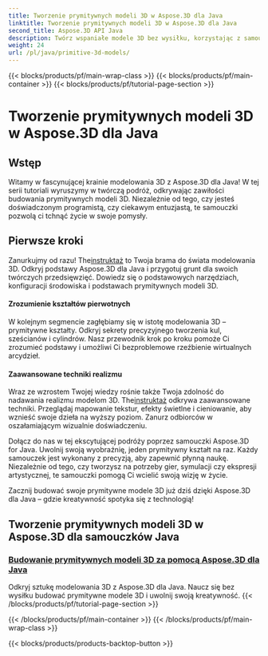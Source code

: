 ```yaml
---
title: Tworzenie prymitywnych modeli 3D w Aspose.3D dla Java
linktitle: Tworzenie prymitywnych modeli 3D w Aspose.3D dla Java
second_title: Aspose.3D API Java
description: Twórz wspaniałe modele 3D bez wysiłku, korzystając z samouczków Aspose.3D for Java. Uwolnij swoją kreatywność dzięki przewodnikom krok po kroku dotyczącym budowania prymitywnych modeli 3D.
weight: 24
url: /pl/java/primitive-3d-models/
---
```


{{< blocks/products/pf/main-wrap-class >}}
{{< blocks/products/pf/main-container >}}
{{< blocks/products/pf/tutorial-page-section >}}

# Tworzenie prymitywnych modeli 3D w Aspose.3D dla Java



## Wstęp

Witamy w fascynującej krainie modelowania 3D z Aspose.3D dla Java! W tej serii tutoriali wyruszymy w twórczą podróż, odkrywając zawiłości budowania prymitywnych modeli 3D. Niezależnie od tego, czy jesteś doświadczonym programistą, czy ciekawym entuzjastą, te samouczki pozwolą ci tchnąć życie w swoje pomysły.

## Pierwsze kroki

 Zanurkujmy od razu! The[instruktaż](./building-primitive-3d-models/) to Twoja brama do świata modelowania 3D. Odkryj podstawy Aspose.3D dla Java i przygotuj grunt dla swoich twórczych przedsięwzięć. Dowiedz się o podstawowych narzędziach, konfiguracji środowiska i podstawach prymitywnych modeli 3D.

#### Zrozumienie kształtów pierwotnych

W kolejnym segmencie zagłębiamy się w istotę modelowania 3D – prymitywne kształty. Odkryj sekrety precyzyjnego tworzenia kul, sześcianów i cylindrów. Nasz przewodnik krok po kroku pomoże Ci zrozumieć podstawy i umożliwi Ci bezproblemowe rzeźbienie wirtualnych arcydzieł.

#### Zaawansowane techniki realizmu

Wraz ze wzrostem Twojej wiedzy rośnie także Twoja zdolność do nadawania realizmu modelom 3D. The[instruktaż](./building-primitive-3d-models/) odkrywa zaawansowane techniki. Przeglądaj mapowanie tekstur, efekty świetlne i cieniowanie, aby wznieść swoje dzieła na wyższy poziom. Zanurz odbiorców w oszałamiającym wizualnie doświadczeniu.

Dołącz do nas w tej ekscytującej podróży poprzez samouczki Aspose.3D for Java. Uwolnij swoją wyobraźnię, jeden prymitywny kształt na raz. Każdy samouczek jest wykonany z precyzją, aby zapewnić płynną naukę. Niezależnie od tego, czy tworzysz na potrzeby gier, symulacji czy ekspresji artystycznej, te samouczki pomogą Ci wcielić swoją wizję w życie.

Zacznij budować swoje prymitywne modele 3D już dziś dzięki Aspose.3D dla Java – gdzie kreatywność spotyka się z technologią!
## Tworzenie prymitywnych modeli 3D w Aspose.3D dla samouczków Java
### [Budowanie prymitywnych modeli 3D za pomocą Aspose.3D dla Java](./building-primitive-3d-models/)
Odkryj sztukę modelowania 3D z Aspose.3D dla Java. Naucz się bez wysiłku budować prymitywne modele 3D i uwolnij swoją kreatywność.
{{< /blocks/products/pf/tutorial-page-section >}}

{{< /blocks/products/pf/main-container >}}
{{< /blocks/products/pf/main-wrap-class >}}

{{< blocks/products/products-backtop-button >}}
